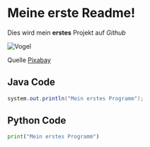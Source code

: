 # Meine erste Readme!

Dies wird mein **erstes** Projekt auf *Github*

![Vogel](https://user-images.githubusercontent.com/110892683/183599314-e32fcedf-33f9-45c8-bd57-d495d5ecf1ee.jpg)

Quelle [Pixabay](https://user-images.githubusercontent.com/110892683/183599314-e32fcedf-33f9-45c8-bd57-d495d5ecf1ee.jpg)

## Java Code

```java
system.out.println("Mein erstes Programm");
```

## Python Code

```python
print("Mein erstes Programm")
```



